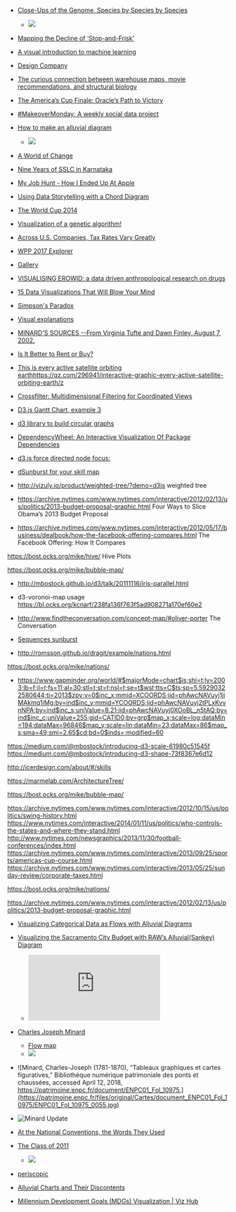 * [Close-Ups of the Genome, Species by Species by Species](https://archive.nytimes.com/www.nytimes.com/imagepages/2007/01/22/science/20070123_SCI_ILLO.html)
    - ![](https://static01.nyt.com/images/2007/01/22/science/0123-sci-subILLO.jpg)
* [Mapping the Decline of ‘Stop-and-Frisk’](https://www.nytimes.com/interactive/2014/09/19/nyregion/stop-and-frisk-map.html)
* [A visual introduction to machine learning](http://www.r2d3.us/visual-intro-to-machine-learning-part-1/)
* [Design Company](http://multithreaded.stitchfix.com/algorithms/)
* [The curious connection between warehouse maps, movie recommendations, and structural biology](http://multithreaded.stitchfix.com/blog/2017/08/31/warehouse-layouts/)
* [The America’s Cup Finale: Oracle’s Path to Victory](http://www.nytimes.com/interactive/2013/09/25/sports/americas-cup-course.html)
* [#MakeoverMonday: A weekly social data project](http://www.makeovermonday.co.uk/)
* [How to make an alluvial diagram](http://rawgraphs.io/learning/how-to-make-an-alluvial-diagram/)
    - ![](https://rawgraphs.io/wp-content/uploads/2017/03/alluvial_cover.png)
* [A World of Change](http://news-lab-trends-experiment.appspot.com/)
* [Nine Years of SSLC in Karnataka](http://sslc.klp.org.in/)
* [My Job Hunt - How I Ended Up At Apple](http://benjchristensen.com/2010/02/01/my-job-hunt-how-i-ended-up-at-apple/)
* [Using Data Storytelling with a Chord Diagram](https://www.visualcinnamon.com/2014/12/using-data-storytelling-with-chord.html)
* [The World Cup 2014](http://romain.vuillemot.net/projects/worldcup14/?r3C=CIV&r4C=JPN&L52=GRC&W64=COL&L57=AUS)
* [Visualization of a genetic algorithm!](http://karstenahnert.com/gp/)
* [Across U.S. Companies, Tax Rates Vary Greatly](http://www.nytimes.com/interactive/2013/05/25/sunday-review/corporate-taxes.html?mcubz=1)
* [WPP 2017 Explorer](https://rstudio.stat.washington.edu/shiny/wppExplorer/inst/explore/)
* [Gallery](http://rawgraphs.io/gallery_project/test-2/)
* [VISUALISING EROWID: a data driven anthropological research on drugs](https://chemicalyouth.org/visualising-erowid/)
* [15 Data Visualizations That Will Blow Your Mind](https://blog.udacity.com/2015/01/15-data-visualizations-will-blow-mind.html)
* [Simpson's Paradox](http://vudlab.com/simpsons/)
* [Visual explanations](http://setosa.io/#/)
* [MINARD'S SOURCES --From Virginia Tufte and Dawn Finley, August 7, 2002.](https://www.edwardtufte.com/tufte/minard)
* [Is It Better to Rent or Buy?](https://www.nytimes.com/interactive/2014/upshot/buy-rent-calculator.html)
* [This is every active satellite orbiting earthhttps://qz.com/296941/interactive-graphic-every-active-satellite-orbiting-earth/z](https://qz.com/296941/interactive-graphic-every-active-satellite-orbiting-earth/)
* [Crossfilter: Multidimensional Filtering for Coordinated Views](http://square.github.io/crossfilter/)
* [D3.js Gantt Chart, example 3](http://bl.ocks.org/dk8996/5538271)
* [d3 library to build circular graphs](https://github.com/nicgirault/circosjs)

* [DependencyWheel: An Interactive Visualization Of Package Dependencies](http://www.redotheweb.com/DependencyWheel/)
* [d3.js force directed node focus:](http://xliberation.com/googlecharts/d3concept.html)

* [dSunburst for your skill map](http://bl.ocks.org/wizicer/f662a0b04425fc0f7489)


* http://vizuly.io/product/weighted-tree/?demo=d3js weighted tree

* https://archive.nytimes.com/www.nytimes.com/interactive/2012/02/13/us/politics/2013-budget-proposal-graphic.html Four Ways to Slice Obama’s 2013 Budget Proposal

* https://archive.nytimes.com/www.nytimes.com/interactive/2012/05/17/business/dealbook/how-the-facebook-offering-compares.html The Facebook Offering: How It Compares

https://bost.ocks.org/mike/hive/ Hive Plots

https://bost.ocks.org/mike/bubble-map/ 

* http://mbostock.github.io/d3/talk/20111116/iris-parallel.html

* d3-voronoi-map usage https://bl.ocks.org/kcnarf/238fa136f763f5ad908271a170ef60e2

* http://www.findtheconversation.com/concept-map/#oliver-porter The Conversation

* [Sequences sunburst](https://bl.ocks.org/kerryrodden/7090426)


* http://romsson.github.io/dragit/example/nations.html 

https://bost.ocks.org/mike/nations/

* https://www.gapminder.org/world/#$majorMode=chart$is;shi=t;ly=2003;lb=f;il=t;fs=11;al=30;stl=t;st=t;nsl=t;se=t$wst;tts=C$ts;sp=5.59290322580644;ti=2013$zpv;v=0$inc_x;mmid=XCOORDS;iid=phAwcNAVuyj1jiMAkmq1iMg;by=ind$inc_y;mmid=YCOORDS;iid=phAwcNAVuyj2tPLxKvvnNPA;by=ind$inc_s;uniValue=8.21;iid=phAwcNAVuyj0XOoBL_n5tAQ;by=ind$inc_c;uniValue=255;gid=CATID0;by=grp$map_x;scale=log;dataMin=194;dataMax=96846$map_y;scale=lin;dataMin=23;dataMax=86$map_s;sma=49;smi=2.65$cd;bd=0$inds=;modified=60

https://medium.com/@mbostock/introducing-d3-scale-61980c51545f
https://medium.com/@mbostock/introducing-d3-shape-73f8367e6d12


http://icerdesign.com/about/#/skills

https://marmelab.com/ArchitectureTree/

https://bost.ocks.org/mike/bubble-map/

https://archive.nytimes.com/www.nytimes.com/interactive/2012/10/15/us/politics/swing-history.html
https://www.nytimes.com/interactive/2014/01/11/us/politics/who-controls-the-states-and-where-they-stand.html
http://www.nytimes.com/newsgraphics/2013/11/30/football-conferences/index.html
https://archive.nytimes.com/www.nytimes.com/interactive/2013/09/25/sports/americas-cup-course.html
https://archive.nytimes.com/www.nytimes.com/interactive/2013/05/25/sunday-review/corporate-taxes.html

https://bost.ocks.org/mike/nations/

https://archive.nytimes.com/www.nytimes.com/interactive/2012/02/13/us/politics/2013-budget-proposal-graphic.html

* [Visualizing Categorical Data as Flows with Alluvial Diagrams](http://digitalsplashmedia.com/2014/06/visualizing-categorical-data-as-flows-with-alluvial-diagrams/)
* [Visualizing the Sacramento City Budget with RAW’s Alluvial(Sankey) Diagram](http://digitalsplashmedia.com/2015/07/visualizing-the-sacramento-city-budget-with-raws-alluvialsankey-diagram/)
    - ![](http://digitalsplashmedia.com/Sacramento/SacCityBudget.html)

* [Charles Joseph Minard](http://www.wikiwand.com/en/Charles_Joseph_Minard)
   - [Flow map](http://www.wikiwand.com/en/Flow_map#/citenote1)
   - ![](https://upload.wikimedia.org/wikipedia/commons/thumb/6/62/Minard%E2%80%99s_map_of_French_wine_exports_for_1864.jpg/600px-Minard%E2%80%99s_map_of_French_wine_exports_for_1864.jpg)
   
* ![Minard, Charles-Joseph (1781-1870), “Tableaux graphiques et cartes figuratives,” Bibliothèque numérique patrimoniale des ponts et chaussées, accessed April 12, 2018, https://patrimoine.enpc.fr/document/ENPC01_Fol_10975.](https://patrimoine.enpc.fr/files/original/Cartes/document_ENPC01_Fol_10975/ENPC01_Fol_10975_0055.jpg)
* ![Minard Update](https://upload.wikimedia.org/wikipedia/commons/e/e2/Minard_Update.png)

* [At the National Conventions, the Words They Used](https://archive.nytimes.com/www.nytimes.com/interactive/2012/09/06/us/politics/convention-word-counts.html)

* [The Class of 2011](http://archive.nytimes.com/www.nytimes.com/interactive/2011/06/10/education/commencement-speeches-graphic.html)
    - ![](https://static01.nyt.com/packages/images/newsgraphics/2011/0610-commencement/new-img1.png)

* [periscopic](http://www.periscopic.com/content/category/behind-the-scenes/)

* [Alluvial Charts and Their Discontents](https://medium.com/@Elijah_Meeks/alluvial-charts-and-their-discontents-10a77d55216b)

* [Millennium Development Goals (MDGs) Visualization | Viz Hub](https://vizhub.healthdata.org/mdg/)
